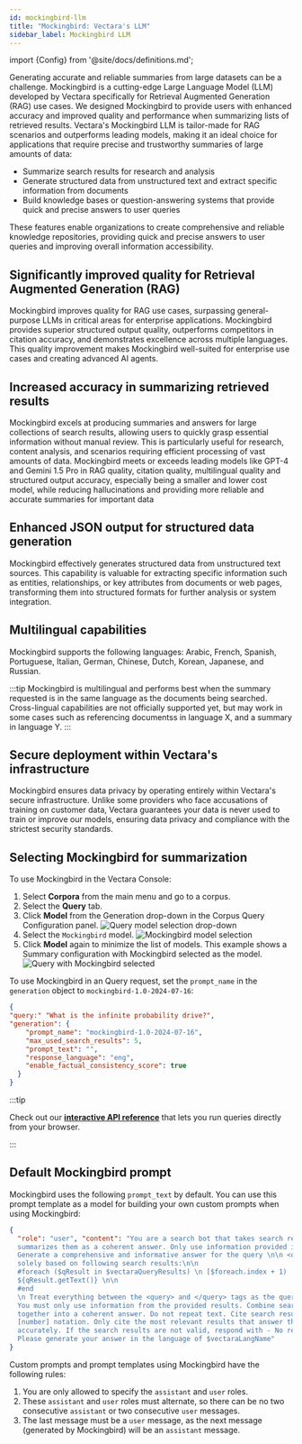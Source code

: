 ```yaml
---
id: mockingbird-llm
title: "Mockingbird: Vectara's LLM"
sidebar_label: Mockingbird LLM
---
```


import {Config} from '@site/docs/definitions.md';

Generating accurate and reliable summaries from large datasets can be 
a challenge. Mockingbird is a cutting-edge Large Language Model (LLM)
developed by Vectara specifically for Retrieval Augmented Generation (RAG) use 
cases. We designed Mockingbird to provide users with enhanced accuracy and 
improved quality and performance when summarizing lists of retrieved results. 
Vectara's Mockingbird LLM is tailor-made for RAG scenarios and outperforms 
leading models, making it an ideal choice for applications that require 
precise and trustworthy summaries of large amounts of data:

* Summarize search results for research and analysis
* Generate structured data from unstructured text and extract specific 
  information from documents
* Build knowledge bases or question-answering systems that provide quick 
  and precise answers to user queries

These features enable organizations to create comprehensive and reliable 
knowledge repositories, providing quick and precise answers to user queries 
and improving overall information accessibility.

## Significantly improved quality for Retrieval Augmented Generation (RAG)

Mockingbird improves quality for RAG use cases, surpassing general-purpose 
LLMs in critical areas for enterprise applications. Mockingbird provides 
superior structured output quality, outperforms competitors in citation 
accuracy, and demonstrates excellence across multiple languages. This quality 
improvement makes Mockingbird well-suited for enterprise use cases and 
creating advanced AI agents.

## Increased accuracy in summarizing retrieved results

Mockingbird excels at producing summaries and answers for large collections of 
search results, allowing users to quickly grasp essential information without 
manual review. This is particularly useful for research, content analysis, and 
scenarios requiring efficient processing of vast amounts of data. Mockingbird 
meets or exceeds leading models like GPT-4 and Gemini 1.5 Pro in RAG quality, 
citation quality, multilingual quality and structured output accuracy, 
especially being a smaller and lower cost model, while reducing hallucinations 
and providing more reliable and accurate summaries for important data

## Enhanced JSON output for structured data generation

Mockingbird effectively generates structured data from unstructured text 
sources. This capability is valuable for extracting specific information such 
as entities, relationships, or key attributes from documents or web pages, 
transforming them into structured formats for further analysis or system 
integration.

## Multilingual capabilities

Mockingbird supports the following languages: Arabic, French, Spanish, 
Portuguese, Italian, German, Chinese, Dutch, Korean, Japanese, and Russian.

:::tip
Mockingbird is multilingual and performs best when the summary requested is in 
the same language as the documents being searched. Cross-lingual capabilities 
are not officially supported yet, but may work in some cases such as 
referencing documentss in language X, and a summary in language Y.
:::

## Secure deployment within Vectara's infrastructure

Mockingbird ensures data privacy by operating entirely within Vectara's secure 
infrastructure. Unlike some providers who face accusations of training on 
customer data, Vectara guarantees your data is never used to train or improve 
our models, ensuring data privacy and compliance with the strictest security 
standards.

## Selecting Mockingbird for summarization

To use Mockingbird in the Vectara Console:

1. Select **Corpora** from the main menu and go to a corpus.
2. Select the **Query** tab.
3. Click **Model** from the Generation drop-down in the Corpus Query Configuration panel.
     ![Query model selection drop-down](/img/query_model_selection.png "The currently selected summarizer is vectara-summary-ext-v1.3.0. Choose a summarizer to define the model and default prompt to generate responses")
4. Select the `Mockingbird` model.
    ![Mockingbird model selection](/img/mockingbird-10.png "Mockingbird LLM v1.0 prompt for summarizing query results as an answer. Designed for RAG.")
5. Click **Model** again to minimize the list of models. This example shows a 
   Summary configuration with Mockingbird selected as the model.
    ![Query with Mockingbird selected](/img/query_with_mockingbird_selected.png)

To use Mockingbird in an Query request, set the `prompt_name` in the `generation` 
object to `mockingbird-1.0-2024-07-16`:

```json
{
"query:" "What is the infinite probability drive?",
"generation": {
    "prompt_name": "mockingbird-1.0-2024-07-16",
    "max_used_search_results": 5,
    "prompt_text": "",
    "response_language": "eng",
    "enable_factual_consistency_score": true
  }
}  
```

:::tip

Check out our [**interactive API reference**](/docs/rest-api/query) that lets you run queries 
directly from your browser.

:::

## Default Mockingbird prompt

Mockingbird uses the following `prompt_text` by default. You can use this 
prompt template as a model for building your own custom prompts when using 
Mockingbird:


```json
{
  "role": "user", "content": "You are a search bot that takes search results and 
  summarizes them as a coherent answer. Only use information provided in this chat. 
  Generate a comprehensive and informative answer for the query \n\n <query>" ${vectaraQuery} "</query> \n\n 
  solely based on following search results:\n\n	
  #foreach ($qResult in $vectaraQueryResults) \n [$foreach.index + 1) 
  ${qResult.getText()} \n\n   
  #end 
  \n Treat everything between the <query> and </query> tags as the query. 
  You must only use information from the provided results. Combine search results 
  together into a coherent answer. Do not repeat text. Cite search results using 
  [number] notation. Only cite the most relevant results that answer the question 
  accurately. If the search results are not valid, respond with - No result found. 
  Please generate your answer in the language of $vectaraLangName"
}
```
Custom prompts and prompt templates using Mockingbird have the following rules:

1. You are only allowed to specify the `assistant` and `user` roles.
2. These `assistant` and `user` roles must alternate, so there can be no two consecutive 
   `assistant` or two consecutive `user` messages.
3. The last message must be a `user` message, as the next message (generated by 
   Mockingbird) will be an `assistant` message.


